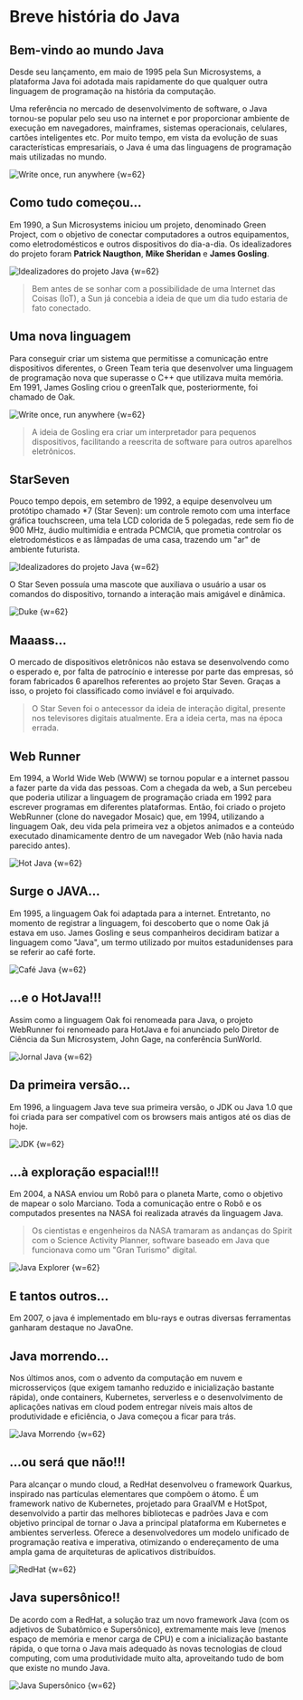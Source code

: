 # Breve história do Java

## Bem-vindo ao mundo Java

Desde seu lançamento, em maio de 1995 pela Sun Microsystems, a plataforma Java foi adotada mais rapidamente do que qualquer outra linguagem de programação na história da computação.

Uma referência no mercado de desenvolvimento de software, o Java tornou-se popular pelo seu uso na internet e por proporcionar ambiente de execução em navegadores, mainframes, sistemas operacionais, celulares, cartões inteligentes etc. Por muito tempo, em vista da evolução de suas características empresariais, o Java é uma das linguagens de programação mais utilizadas no mundo.

![Write once, run anywhere {w=62}](imagens/01-breve-historico-java/write-once-run-anywhere.png)

## Como tudo começou...

Em 1990, a Sun Microsystems iniciou um projeto, denominado Green Project, com o objetivo de conectar computadores a outros equipamentos, como eletrodomésticos e outros dispositivos do dia-a-dia. Os idealizadores do projeto foram **Patrick Naugthon**, **Mike Sheridan** e **James Gosling**.

![Idealizadores do projeto Java {w=62}](imagens/01-breve-historico-java/equipe-java.png)

> Bem antes de se sonhar com a possibilidade de uma Internet das Coisas (IoT), a Sun já concebia a ideia de que um dia tudo estaria de fato conectado. 


## Uma nova linguagem

Para conseguir criar um sistema que permitisse a comunicação entre dispositivos diferentes, o Green Team teria que desenvolver uma linguagem de programação nova que superasse o C++ que utilizava muita memória. Em 1991, James Gosling criou o greenTalk que, posteriormente, foi chamado de Oak.

![Write once, run anywhere {w=62}](imagens/01-breve-historico-java/oak.png)

> A ideia de Gosling era criar um interpretador para pequenos dispositivos, facilitando a reescrita de software para outros aparelhos eletrônicos.

## StarSeven

Pouco tempo depois, em setembro de 1992, a equipe desenvolveu um protótipo chamado *7 (Star Seven): um controle remoto com uma interface gráfica touchscreen, uma tela LCD colorida de 5 polegadas, rede sem fio de 900 MHz, áudio multimídia e entrada PCMCIA,  que prometia controlar os eletrodomésticos e as lâmpadas de uma casa, trazendo um "ar" de ambiente futurista.

![Idealizadores do projeto Java {w=62}](imagens/01-breve-historico-java/star-7.png)

O Star Seven possuía uma mascote que auxiliava o usuário a usar os comandos do dispositivo, tornando a interação mais amigável e dinâmica.

![Duke {w=62}](imagens/01-breve-historico-java/duke.png)

## Maaass...

O mercado de dispositivos eletrônicos não estava se desenvolvendo como o esperado e, por falta de patrocínio e interesse por parte das empresas, só foram fabricados 6 aparelhos referentes ao projeto Star Seven. Graças a isso, o projeto foi classificado como inviável e foi arquivado.

> O Star Seven foi o antecessor da ideia de interação digital, presente nos televisores digitais atualmente. Era a ideia certa, mas na época errada.

## Web Runner

Em 1994, a World Wide Web (WWW) se tornou popular e a internet passou a fazer parte da vida das pessoas. Com a chegada da web, a Sun percebeu que poderia utilizar a linguagem de programação criada em 1992 para escrever programas em diferentes plataformas. Então, foi criado o projeto WebRunner (clone do navegador Mosaic) que, em 1994, utilizando a linguagem Oak, deu vida pela primeira vez a objetos animados e a conteúdo executado dinamicamente dentro de um navegador Web (não havia nada parecido antes).

![Hot Java {w=62}](imagens/01-breve-historico-java/hot-java.jpg)

## Surge o JAVA...

Em 1995, a linguagem Oak foi adaptada para a internet. Entretanto, no momento de registrar a linguagem, foi descoberto que o nome Oak já estava em uso. James Gosling e seus companheiros decidiram batizar a linguagem como "Java", um termo utilizado por muitos estadunidenses para se referir ao café forte.

![Café Java {w=62}](imagens/01-breve-historico-java/cafe-java.png)

## ...e o HotJava!!!

Assim como a linguagem Oak foi renomeada para Java, o projeto WebRunner foi renomeado para HotJava e foi anunciado pelo Diretor de Ciência da Sun Microsystem, John Gage, na conferência SunWorld.

![Jornal Java {w=62}](imagens/01-breve-historico-java/jornal-maravilhas-java.png)

## Da primeira versão...

Em 1996, a linguagem Java teve sua primeira versão, o JDK ou Java 1.0 que foi criada para ser compatível com os browsers mais antigos até os dias de hoje.

![JDK {w=62}](imagens/01-breve-historico-java/jdk.png)

## ...à exploração espacial!!! 
Em 2004, a NASA enviou um Robô para o planeta Marte, como o objetivo de mapear o solo Marciano. Toda a comunicação entre o Robô e os computados presentes na NASA foi realizada através da linguagem Java.

> Os cientistas e engenheiros da NASA tramaram as andanças do Spirit com o Science Activity Planner, software baseado em Java que funcionava como um "Gran Turismo" digital.

![Java Explorer {w=62}](imagens/01-breve-historico-java/java-marciano.png)

## E tantos outros...

Em 2007, o java é implementado em blu-rays e outras diversas ferramentas ganharam destaque no JavaOne.

## Java morrendo...

Nos últimos anos, com o advento da computação em nuvem e microsserviços (que exigem tamanho reduzido e inicialização bastante rápida), onde containers, Kubernetes, serverless e o desenvolvimento de aplicações nativas em cloud podem entregar níveis mais altos de produtividade e eficiência, o Java começou a ficar para trás.

![Java Morrendo {w=62}](imagens/01-breve-historico-java/morte-java.png)

## ...ou será que não!!!

Para alcançar o mundo cloud, a RedHat desenvolveu o framework Quarkus, inspirado nas partículas elementares que compõem o átomo. É um framework nativo de Kubernetes, projetado para GraalVM e HotSpot, desenvolvido a partir das melhores bibliotecas e padrões Java e com objetivo principal de tornar o Java a principal plataforma em Kubernetes e ambientes serverless. Oferece a desenvolvedores um modelo unificado de programação reativa e imperativa, otimizando o endereçamento de uma ampla gama de arquiteturas de aplicativos distribuídos.

![RedHat {w=62}](imagens/01-breve-historico-java/redhat.png)

## Java supersônico!!

De acordo com a RedHat, a solução traz um novo framework Java (com os adjetivos de Subatômico e Supersônico), extremamente mais leve (menos espaço de memória e menor carga de CPU) e com a inicialização bastante rápida, o que torna o Java mais adequado às novas tecnologias de cloud computing, com uma produtividade muito alta, aproveitando tudo de bom que existe no mundo Java.

![Java Supersônico {w=62}](imagens/01-breve-historico-java/java-supersonico.png)

